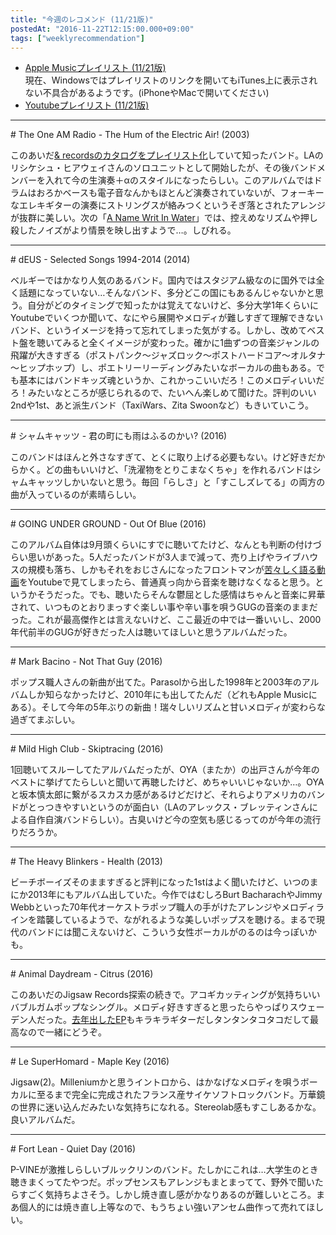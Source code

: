 ```yaml
---
title: "今週のレコメンド (11/21版)"
postedAt: "2016-11-22T12:15:00.000+09:00"
tags: ["weeklyrecommendation"]
---
```


* [Apple Musicプレイリスト (11/21版)](https://itunes.apple.com/jp/playlist/jin-zhounorekomendo-11-21ban/idpl.f0307ab1d5f94880a569a1309f280631)  
現在、Windowsではプレイリストのリンクを開いてもiTunes上に表示されない不具合があるようです。(iPhoneやMacで開いてください)
* [Youtubeプレイリスト (11/21版)](https://www.youtube.com/playlist?list=PLegnWsUgQaye-FmMUfr3ymi5USHCgx0Bf)

---

\# The One AM Radio - The Hum of the Electric Air! (2003)

このあいだ[& recordsのカタログをプレイリスト化](https://itunes.apple.com/jp/playlist/records-chronology/idpl.19693d571ebe43728fb360f274c7112c)していて知ったバンド。LAのリシケシュ・ヒアウェイさんのソロユニットとして開始したが、その後バンドメンバーを入れて今の生演奏＋αのスタイルになったらしい。このアルバムではドラムはおろかベースも電子音なんかもほとんど演奏されていないが、フォーキーなエレキギターの演奏にストリングスが絡みつくというそぎ落とされたアレンジが抜群に美しい。次の「[A Name Writ In Water](https://itun.es/jp/0ID%5Fu)」では、控えめなリズムや押し殺したノイズがより情景を映し出すようで…。しびれる。

---

\# dEUS - Selected Songs 1994-2014 (2014)

ベルギーではかなり人気のあるバンド。国内ではスタジアム級なのに国外では全く話題になっていない…そんなバンド、多分どこの国にもあるんじゃないかと思う。自分がどのタイミングで知ったかは覚えてないけど、多分大学1年くらいにYoutubeでいくつか聞いて、なにやら展開やメロディが難しすぎて理解できないバンド、というイメージを持って忘れてしまった気がする。しかし、改めてベスト盤を聴いてみると全くイメージが変わった。確かに1曲ずつの音楽ジャンルの飛躍が大きすぎる（ポストパンク～ジャズロック～ポストハードコア～オルタナ～ヒップホップ）し、ポエトリーリーディングみたいなボーカルの曲もある。でも基本にはバンドキッズ魂というか、これかっこいいだろ！このメロディいいだろ！みたいなところが感じられるので、たいへん楽しめて聞けた。評判のいい2ndや1st、あと派生バンド（TaxiWars、Zita Swoonなど）もきいていこう。

---

\# シャムキャッツ - 君の町にも雨はふるのかい? (2016)

このバンドはほんと外さなすぎて、とくに取り上げる必要もない。けど好きだからかく。どの曲もいいけど、「洗濯物をとりこまなくちゃ」を作れるバンドはシャムキャッツしかいないと思う。毎回「らしさ」と「すこしズレてる」の両方の曲が入っているのが素晴らしい。

---

\# GOING UNDER GROUND - Out Of Blue (2016)

このアルバム自体は9月頭くらいにすでに聴いてたけど、なんとも判断の付けづらい思いがあった。5人だったバンドが3人まで減って、売り上げやライブハウスの規模も落ち、しかもそれをおじさんになったフロントマンが[苦々しく語る動画](https://www.youtube.com/watch?v=B4YpDuOy-KM)をYoutubeで見てしまったら、普通真っ向から音楽を聴けなくなると思う。というかそうだった。でも、聴いたらそんな鬱屈とした感情はちゃんと音楽に昇華されて、いつものとおりまっすぐ楽しい事や辛い事を唄うGUGの音楽のままだった。これが最高傑作とは言えないけど、ここ最近の中では一番いいし、2000年代前半のGUGが好きだった人は聴いてほしいと思うアルバムだった。

---

\# Mark Bacino - Not That Guy (2016)

ポップス職人さんの新曲が出てた。Parasolから出した1998年と2003年のアルバムしか知らなかったけど、2010年にも出してたんだ（どれもApple Musicにある）。そして今年の5年ぶりの新曲！瑞々しいリズムと甘いメロディが変わらな過ぎてまぶしい。

---

\# Mild High Club - Skiptracing (2016)

1回聴いてスルーしてたアルバムだったが、OYA（またか）の出戸さんが今年のベストに挙げてたらしいと聞いて再聴したけど、めちゃいいじゃないか…。OYAと坂本慎太郎に繋がるスカスカ感があるけどだけど、それらよりアメリカのバンドがとっつきやすいというのが面白い（LAのアレックス・ブレッティンさんによる自作自演バンドらしい）。古臭いけど今の空気も感じるってのが今年の流行りだろうか。

---

\# The Heavy Blinkers - Health (2013)

ビーチボーイズそのまますぎると評判になった1stはよく聞いたけど、いつのまにか2013年にもアルバム出していた。今作ではむしろBurt BacharachやJimmy Webbといった70年代オーケストラポップ職人の手がけたアレンジやメロディラインを踏襲しているようで、ながれるような美しいポップスを聴ける。まるで現代のバンドには聞こえないけど、こういう女性ボーカルがのるのは今っぽいかも。

---

\# Animal Daydream - Citrus (2016)

このあいだのJigsaw Records探索の続きで。アコギカッティングが気持ちいいバブルガムポップなシングル。メロディ好きすぎると思ったらやっぱりスウェーデン人だった。[去年出したEP](https://itun.es/jp/fvS%5F4)もキラキラギターだしタンタンタコタコだして最高なので一緒にどうぞ。

---

\# Le SuperHomard - Maple Key (2016)

Jigsaw(2)。Milleniumかと思うイントロから、はかなげなメロディを唄うボーカルに至るまで完全に完成されたフランス産サイケソフトロックバンド。万華鏡の世界に迷い込んだみたいな気持ちになれる。Stereolab感もすこしあるかな。良いアルバムだ。

---

\# Fort Lean - Quiet Day (2016)

P-VINEが激推しらしいブルックリンのバンド。たしかにこれは…大学生のとき聴きまくってたやつだ。ポップセンスもアレンジもまとまってて、野外で聞いたらすごく気持ちよさそう。しかし焼き直し感がかなりあるのが難しいところ。まあ個人的には焼き直し上等なので、もうちょい強いアンセム曲作って売れてほしい。  